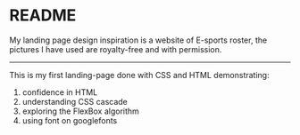 # README
My landing page design inspiration is a website of E-sports roster, the pictures I have used are royalty-free and with permission.

-------------------------------------------------------------------
This is my first landing-page done with CSS and HTML demonstrating:
1. confidence in HTML
2. understanding CSS cascade
3. exploring the FlexBox algorithm
4. using font <link> on googlefonts
